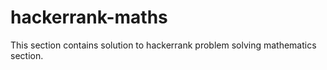 # hackerrank-maths
This section contains solution to hackerrank problem solving mathematics section.

